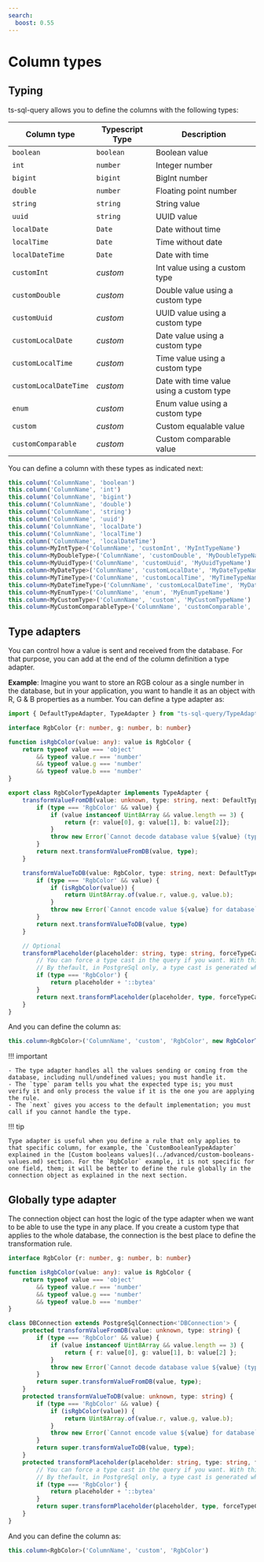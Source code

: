 ```yaml
---
search:
  boost: 0.55
---
```

# Column types

## Typing

ts-sql-query allows you to define the columns with the following types:

| Column type                     | Typescript Type      | Description                                                       |
|---------------------------------|----------------------|-------------------------------------------------------------------|
| `boolean`                       | `boolean`            | Boolean value                                                     |
| `int`                           | `number`             | Integer number                                                    |
| `bigint`                        | `bigint`             | BigInt number                                                     |
| `double`                        | `number`             | Floating point number                                             |
| `string`                        | `string`             | String value                                                      |
| `uuid`                          | `string`             | UUID value                                                        |
| `localDate`                     | `Date`               | Date without time                                                 |
| `localTime`                     | `Date`               | Time without date                                                 |
| `localDateTime`                 | `Date`               | Date with time                                                    |
| `customInt`                     | *custom*             | Int value using a custom type                                     |
| `customDouble`                  | *custom*             | Double value using a custom type                                  |
| `customUuid`                    | *custom*             | UUID value using a custom type                                    |
| `customLocalDate`               | *custom*             | Date value using a custom type                                    |
| `customLocalTime`               | *custom*             | Time value using a custom type                                    |
| `customLocalDateTime`           | *custom*             | Date with time value using a custom type                          |
| `enum`                          | *custom*             | Enum value using a custom type                                    |
| `custom`                        | *custom*             | Custom equalable value                                            |
| `customComparable`              | *custom*             | Custom comparable value                                           |

You can define a column with these types as indicated next:

```ts
this.column('ColumnName', 'boolean')
this.column('ColumnName', 'int')
this.column('ColumnName', 'bigint')
this.column('ColumnName', 'double')
this.column('ColumnName', 'string')
this.column('ColumnName', 'uuid')
this.column('ColumnName', 'localDate')
this.column('ColumnName', 'localTime')
this.column('ColumnName', 'localDateTime')
this.column<MyIntType>('ColumnName', 'customInt', 'MyIntTypeName')
this.column<MyDoubleType>('ColumnName', 'customDouble', 'MyDoubleTypeName')
this.column<MyUuidType>('ColumnName', 'customUuid', 'MyUuidTypeName')
this.column<MyDateType>('ColumnName', 'customLocalDate', 'MyDateTypeName')
this.column<MyTimeType>('ColumnName', 'customLocalTime', 'MyTimeTypeName')
this.column<MyDateTimeType>('ColumnName', 'customLocalDateTime', 'MyDateTimeTypeName')
this.column<MyEnumType>('ColumnName', 'enum', 'MyEnumTypeName')
this.column<MyCustomType>('ColumnName', 'custom', 'MyCustomTypeName')
this.column<MyCustomComparableType>('ColumnName', 'customComparable', 'MyCustomComparableTypeName')
```

## Type adapters

You can control how a value is sent and received from the database. For that purpose, you can add at the end of the column definition a type adapter.

**Example**: Imagine you want to store an RGB colour as a single number in the database, but in your application, you want to handle it as an object with R, G & B properties as a number. You can define a type adapter as:

```ts
import { DefaultTypeAdapter, TypeAdapter } from "ts-sql-query/TypeAdapter"

interface RgbColor {r: number, g: number, b: number}

function isRgbColor(value: any): value is RgbColor {
    return typeof value === 'object'
        && typeof value.r === 'number'
        && typeof value.g === 'number'
        && typeof value.b === 'number'
}

export class RgbColorTypeAdapter implements TypeAdapter {
    transformValueFromDB(value: unknown, type: string, next: DefaultTypeAdapter): unknown {
        if (type === 'RgbColor' && value) {
            if (value instanceof Uint8Array && value.length == 3) {
                return {r: value[0], g: value[1], b: value[2]};
            }
            throw new Error(`Cannot decode database value ${value} (type ${typeof value}) as RgbColor`);
        }
        return next.transformValueFromDB(value, type);
    }

    transformValueToDB(value: RgbColor, type: string, next: DefaultTypeAdapter): unknown {
        if (type === 'RgbColor' && value) {
            if (isRgbColor(value)) {
                return Uint8Array.of(value.r, value.g, value.b);
            }
            throw new Error(`Cannot encode value ${value} for database`);
        }
        return next.transformValueToDB(value, type)
    }

    // Optional
    transformPlaceholder(placeholder: string, type: string, forceTypeCast: boolean, valueSentToDB: unknown, next: DefaultTypeAdapter): string {
        // You can force a type cast in the query if you want. With this code the parameter in the sql will looks like %1::bytea
        // By thefault, in PostgreSql only, a type cast is generated when forceTypeCast is true
        if (type === 'RgbColor') {
            return placeholder + '::bytea'
        }
        return next.transformPlaceholder(placeholder, type, forceTypeCast, valueSentToDB)
    }
}
```

And you can define the column as:

```ts
this.column<RgbColor>('ColumnName', 'custom', 'RgbColor', new RgbColorTypeAdapter())
```

!!! important

    - The type adapter handles all the values sending or coming from the database, including null/undefined values; you must handle it.
    - The `type` param tells you what the expected type is; you must verify it and only process the value if it is the one you are applying the rule.
    - The `next` gives you access to the default implementation; you must call if you cannot handle the type.

!!! tip

    Type adapter is useful when you define a rule that only applies to that specific column, for example, the `CustomBooleanTypeAdapter` explained in the [Custom booleans values](../advanced/custom-booleans-values.md) section. For the `RgbColor` example, it is not specific for one field, them; it will be better to define the rule globally in the connection object as explained in the next section.

## Globally type adapter

The connection object can host the logic of the type adapter when we want to be able to use the type in any place. If you create a custom type that applies to the whole database, the connection is the best place to define the transformation rule.

```ts
interface RgbColor {r: number, g: number, b: number}

function isRgbColor(value: any): value is RgbColor {
    return typeof value === 'object'
        && typeof value.r === 'number'
        && typeof value.g === 'number'
        && typeof value.b === 'number'
}

class DBConnection extends PostgreSqlConnection<'DBConnection'> {
    protected transformValueFromDB(value: unknown, type: string) {
        if (type === 'RgbColor' && value) {
            if (value instanceof Uint8Array && value.length == 3) {
                return { r: value[0], g: value[1], b: value[2] };
            }
            throw new Error(`Cannot decode database value ${value} (type ${typeof value}) as RgbColor`);
        }
        return super.transformValueFromDB(value, type);
    }
    protected transformValueToDB(value: unknown, type: string) {
        if (type === 'RgbColor' && value) {
            if (isRgbColor(value)) {
                return Uint8Array.of(value.r, value.g, value.b);
            }
            throw new Error(`Cannot encode value ${value} for database`);
        }
        return super.transformValueToDB(value, type);
    }   
    protected transformPlaceholder(placeholder: string, type: string, forceTypeCast: boolean, valueSentToDB: unknown): string {
        // You can force a type cast in the query if you want. With this code the parameter in the sql will looks like %1::bytea
        // By thefault, in PostgreSql only, a type cast is generated when forceTypeCast is true
        if (type === 'RgbColor') {
            return placeholder + '::bytea'
        }
        return super.transformPlaceholder(placeholder, type, forceTypeCast, valueSentToDB)
    }
}
```

And you can define the column as:

```ts
this.column<RgbColor>('ColumnName', 'custom', 'RgbColor')
```
